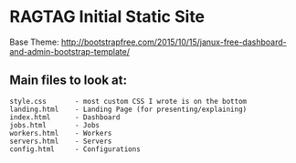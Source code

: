 RAGTAG Initial Static Site
=========================

Base Theme: http://bootstrapfree.com/2015/10/15/janux-free-dashboard-and-admin-bootstrap-template/

Main files to look at:
---------------------------

    style.css       - most custom CSS I wrote is on the bottom
    landing.html    - Landing Page (for presenting/explaining)
    index.html      - Dashboard
    jobs.html       - Jobs
    workers.html    - Workers
    servers.html    - Servers
    config.html     - Configurations
